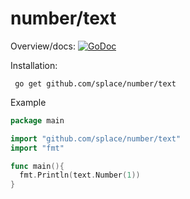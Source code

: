 # number/text

Overview/docs: [![GoDoc](https://godoc.org/github.com/splace/number/text?status.svg)](https://godoc.org/github.com/splace/number/text) 

Installation:

     go get github.com/splace/number/text   


Example

```go
package main

import "github.com/splace/number/text"
import "fmt"

func main(){
  fmt.Println(text.Number(1))
}
```
